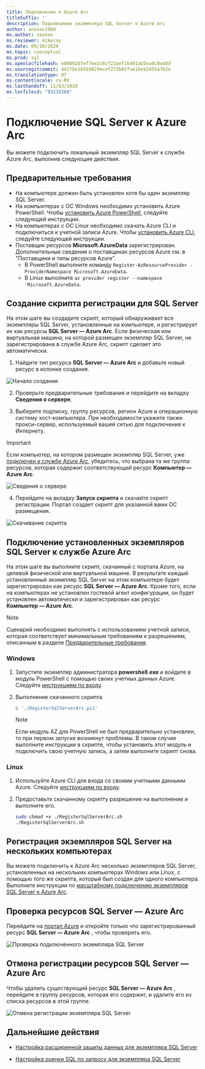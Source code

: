 ```yaml
---
title: Подключение к Azure Arc
titleSuffix: ''
description: Подключение экземпляра SQL Server к Azure Arc
author: anosov1960
ms.author: sashan
ms.reviewer: mikeray
ms.date: 09/10/2020
ms.topic: conceptual
ms.prod: sql
ms.openlocfilehash: e80892bfef7ee2c8cf22aef1b491ab5ea0c0addd
ms.sourcegitcommit: 442fbe1655d629ecef273b02fae1beb2455a762e
ms.translationtype: HT
ms.contentlocale: ru-RU
ms.lasthandoff: 11/03/2020
ms.locfileid: "93235568"
---
```

# <a name="connect-your-sql-server-to-azure-arc"></a>Подключение SQL Server к Azure Arc

Вы можете подключить локальный экземпляр SQL Server к службе Azure Arc, выполнив следующие действия.

## <a name="prerequisites"></a>Предварительные требования

* На компьютере должен быть установлен хотя бы один экземпляр SQL Server.
* На компьютерах с ОС Windows необходимо установить Azure PowerShell. Чтобы [установить Azure PowerShell](/powershell/azure/install-az-ps), следуйте следующей инструкции.
* На компьютерах с ОС Linux необходимо скачать Azure CLI и подключиться к учетной записи Azure. Чтобы [установить Azure CLI](/cli/azure/install-azure-cli-apt), следуйте следующей инструкции.
* Поставщик ресурсов **Microsoft.AzureData** зарегистрирован. Дополнительные сведения о поставщиках ресурсов Azure см. в "Поставщики и типы ресурсов Azure".
    * В PowerShell выполните команду `Register-AzResourceProvider -ProviderNamespace Microsoft.AzureData`.
    * В Linux выполните `az provider register --namespace 'Microsoft.AzureData`.



## <a name="generate-a-registration-script-for-sql-server"></a>Создание скрипта регистрации для SQL Server

На этом шаге вы создадите скрипт, который обнаруживает все экземпляры SQL Server, установленные на компьютере, и регистрирует их как ресурсы __SQL Server — Azure Arc__. Если физическая или виртуальная машина, на которой размещен экземпляр SQL Server, не зарегистрирована в службе Azure Arc, скрипт сделает это автоматически.

1. Найдите тип ресурса __SQL Server — Azure Arc__ и добавьте новый ресурс в колонке создания.

![Начало создания](media/join/start-creation-of-sql-server-azure-arc-resource.png)
    
2. Проверьте предварительные требования и перейдите на вкладку **Сведения о сервере**.  

3. Выберите подписку, группу ресурсов, регион Azure и операционную систему хост-компьютера. При необходимости укажите также прокси-сервер, используемый вашей сетью для подключения к Интернету.

> [!IMPORTANT]
> Если компьютер, на котором размещен экземпляр SQL Server, уже [подключен к службе Azure Arc](/azure/azure-arc/servers/onboard-portal), убедитесь, что выбрана та же группа ресурсов, которая содержит соответствующий ресурс __Компьютер — Azure Arc__.

![Сведения о сервере](media/join/server-details-sql-server-azure-arc.png)

4. Перейдите на вкладку **Запуск скрипта** и скачайте скрипт регистрации. Портал создает скрипт для указанной вами ОС размещения.

![Скачивание скрипта](media/join/download-script-sql-server-azure-arc.png)

## <a name="connect-the-installed-sql-server-instances-to-azure-arc"></a>Подключение установленных экземпляров SQL Server к службе Azure Arc

На этом шаге вы выполните скрипт, скачанный с портала Azure, на целевой физической или виртуальной машине. В результате каждый установленный экземпляр SQL Server на этом компьютере будет зарегистрирован как ресурс __SQL Server — Azure Arc__. Кроме того, если на компьютерах не установлен гостевой агент конфигурации, он будет установлен автоматически и зарегистрирован как ресурс __Компьютер — Azure Arc__.

> [!NOTE]
> Сценарий необходимо выполнять с использованием учетной записи, которая соответствует минимальным требованиям к разрешениям, описанным в разделе [Предварительные требования](overview.md#prerequisites).

### <a name="windows"></a>Windows

1. Запустите экземпляр администратора __powershell.exe__ и войдите в модуль PowerShell с помощью своих учетных данных Azure. Следуйте [инструкциям по входу](/powershell/azure/install-az-ps#sign-in).

2. Выполнение скачанного скрипта

   ```powershell
   & '.\RegisterSqlServerArc.ps1'
   ```

   > [!NOTE]
   > Если модуль AZ для PowerShell не был предварительно установлен, то при первом запуске возникнут проблемы. В таком случае выполните инструкции в скрипте, чтобы установить этот модуль и подключить свою учетную запись, а затем выполните скрипт снова.

### <a name="linux"></a>Linux

1. Используйте Azure CLI для входа со своими учетными данными Azure. Следуйте [инструкциям по входу](/cli/azure/authenticate-azure-cli).

2. Предоставьте скачанному скрипту разрешение на выполнение и выполните его.

   ```bash
   sudo chmod +x ./RegisterSqlServerArc.sh
   ./RegisterSqlServerArc.sh
   ```

## <a name="register-sql-server-instances-on-multiple-machines"></a>Регистрация экземпляров SQL Server на нескольких компьютерах

Вы можете подключить к Azure Arc несколько экземпляров SQL Server, установленных на нескольких компьютерах Windows или Linux, с помощью того же скрипта, который был создан для одного компьютера. Выполните инструкции по [масштабному подключению экземпляров SQL Server к Azure Arc](connect-at-scale.md).

## <a name="validate-the-sql-server---azure-arc-resources"></a>Проверка ресурсов SQL Server — Azure Arc

Перейдите на [портал Azure](https://ms.portal.azure.com/#home) и откройте только что зарегистрированный ресурс __SQL Server — Azure Arc__ , чтобы проверить его.

![Проверка подключенного экземпляра SQL Server ](media/join/validate-sql-server-azure-arc.png)

## <a name="un-register-the-sql-server---azure-arc-resources"></a>Отмена регистрации ресурсов SQL Server — Azure Arc

Чтобы удалить существующий ресурс __SQL Server — Azure Arc__ , перейдите в группу ресурсов, которая его содержит, и удалите его из списка ресурсов в этой группе.

![Отмена регистрации экземпляра SQL Server](media/join/delete-sql-server-azure-arc.png)

## <a name="next-steps"></a>Дальнейшие действия

* [Настройка расширенной защиты данных для экземпляра SQL Server](configure-advanced-data-security.md)

* [Настройка оценки SQL по запросу для экземпляра SQL Server](assess.md)